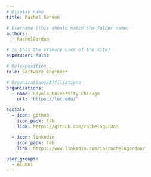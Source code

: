 ```yaml
---
# Display name
title: Rachel Gordon

# Username (this should match the folder name)
authors:
  - RachelGordon

# Is this the primary user of the site?
superuser: false

# Role/position
role: Software Engineer

# Organizations/Affiliations
organizations:
  - name: Loyola University Chicago
    url: 'https://luc.edu/'

social:
  - icon: github
    icon_pack: fab
    link: https://github.com/rachelngordon

  - icon: linkedin
    icon_pack: fab
    link: https://www.linkedin.com/in/rachelngordon/

user_groups:
  - Alumni
---
```

